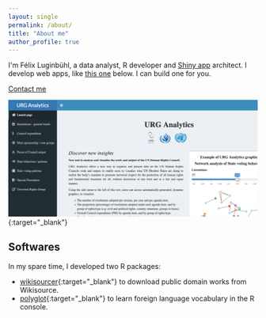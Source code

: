 ```yaml
---
layout: single
permalink: /about/
title: "About me"
author_profile: true
---
```


I'm Félix Luginbühl, a data analyst, R developer and [Shiny app](https://shiny.rstudio.com/) architect. I develop web apps, like [this one](https://universal-rights.shinyapps.io/urg-analytics/) below. I can build one for you.

<a href="https://www.linkedin.com/in/felixluginbuhl" class="btn btn--danger">Contact me</a>

[![URG Analytics Shiny App](/images/screenshot_URG-Analytics.png)](https://universal-rights.shinyapps.io/urg-analytics/){:target="_blank"}

## Softwares

In my spare time, I developed two R packages:

- [wikisourcer](https://lgnbhl.github.io/wikisourcer){:target="_blank"} to download public domain works from Wikisource.
- [polyglot](https://lgnbhl.github.io/polyglot){:target="_blank"} to learn foreign language vocabulary in the R console.
